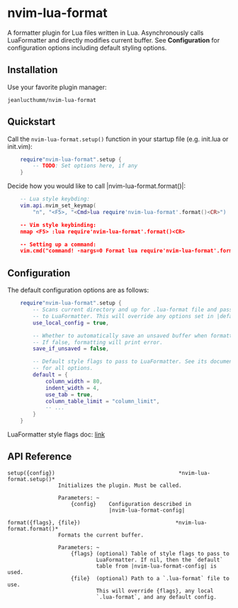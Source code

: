 # nvim-lua-format

A formatter plugin for Lua files written in Lua. Asynchronously calls 
LuaFormatter and directly modifies current buffer. See **Configuration**
for configuration options including default styling options.

## Installation

Use your favorite plugin manager:

```
jeanlucthumm/nvim-lua-format
```

## Quickstart

Call the `nvim-lua-format.setup()` function in your startup file (e.g.
init.lua or init.vim):

```lua
    require"nvim-lua-format".setup {
        -- TODO: Set options here, if any
    }
```

Decide how you would like to call |nvim-lua-format.format()|:

```lua
    -- Lua style keybding:
    vim.api.nvim_set_keymap(
        "n", "<F5>, "<Cmd>lua require'nvim-lua-format'.format()<CR>")

    -- Vim style keybinding:
    nmap <F5> :lua require'nvim-lua-format'.format()<CR>

    -- Setting up a command:
    vim.cmd("command! -nargs=0 Format lua require'nvim-lua-format'.format()")
```

## Configuration

The default configuration options are as follows: 

```lua
    require"nvim-lua-format".setup {
        -- Scans current directory and up for .lua-format file and passes it
        -- to LuaFormatter. This will override any options set in |default|.
        use_local_config = true,

        -- Whether to automatically save an unsaved buffer when formatting.
        -- If false, formatting will print error.
        save_if_unsaved = false,

        -- Default style flags to pass to LuaFormatter. See its documentation
        -- for all options.
        default = {
            column_width = 80,
            indent_width = 4,
            use_tab = true,
            column_table_limit = "column_limit",
            -- ...
        }
    }
```

LuaFormatter style flags doc: [link](https://github.com/Koihik/LuaFormatter#default-configuration)

## API Reference

```vimhelp
setup({config})                                       *nvim-lua-format.setup()*
                Initializes the plugin. Must be called.

                Parameters: ~
                    {config}    Configuration described in
                                |nvim-lua-format-config|

format({flags}, {file})                              *nvim-lua-format.format()*
                Formats the current buffer.

                Parameters: ~
                    {flags} (optional) Table of style flags to pass to
                            LuaFormatter. If nil, then the `default`
                            table from |nvim-lua-format-config| is used.
                    {file}  (optional) Path to a `.lua-format` file to use.
                            This will override {flags}, any local
                            `.lua-format`, and any default config.
```
